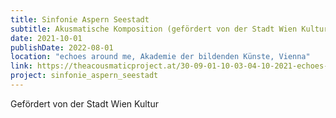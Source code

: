 ```yaml
---
title: Sinfonie Aspern Seestadt 
subtitle: Akusmatische Komposition (gefördert von der Stadt Wien Kultur)
date: 2021-10-01
publishDate: 2022-08-01
location: "echoes around me, Akademie der bildenden Künste, Vienna"
link: https://theacousmaticproject.at/30-09-01-10-03-04-10-2021-echoes-around-me-festival/
project: sinfonie_aspern_seestadt 
---
```

Gefördert von der Stadt Wien Kultur
